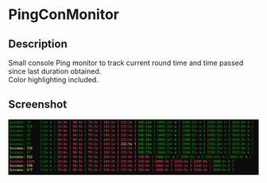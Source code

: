 # PingConMonitor
## Description
Small console Ping monitor to track current round time and time passed since last duration obtained.  
Color highlighting included.
## Screenshot
![Application screenshot](.\PingConMonitor\Extras\PingConMonitor.png)